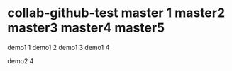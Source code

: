# collab-github-test master 1 master2 master3 master4 master5

demo1 1
demo1 2
demo1 3
demo1 4



demo2 4